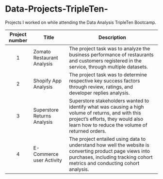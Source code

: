 # Data-Projects-TripleTen-
Projects I worked on while attending the Data Analysis TripleTen Bootcamp.


| Project number | Title | Description |
| :-----------: | ----------- |----------- |
| 1 | Zomato Restaurant Analysis| The project task was to analyze the business performance of restaurants and customers registered in the service, through multiple datasets.|
| 2 | Shopify App Analysis | The project task was to determine respective key success factors through review, ratings, and developer replies analysis. |
| 3 | Superstore Returns Analysis | Superstore stakeholders wanted to identify what was causing a high volume of returns, and with this project’s efforts, they would also learn how to reduce the volume of returned orders.|
| 4 | E-Commerce user Activity | The project entailed using data to understand how well the website is converting product page views into purchases, including tracking cohort metrics and conducting cohort analysis. |


